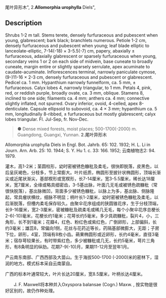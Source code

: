 尾叶异形木",
2.**Allomorphia urophylla** Diels",

## Description
Shrubs 1-2 m tall. Stems terete, densely furfuraceous and pubescent when young, glabrescent; bark black; branchlets numerous. Petiole 1-2 cm, densely furfuraceous and pubescent when young; leaf blade elliptic to lanceolate-elliptic, 7-14(-18) × 3-5.5(-7) cm, papery, abaxially ± furfuraceous, adaxially glabrescent or sparsely furfuraceous when young, secondary veins 1 or 2 on each side of midvein, base cuneate to broadly cuneate, margin entire or slightly sparsely serrulate, apex acuminate to caudate-acuminate. Inflorescences terminal, narrowly paniculate cymose, (9-)11-16 × 2-3 cm, densely furfuraceous and pubescent or glabrescent. Pedicel ca. 1 mm. Hypanthium narrowly funnelform, ca. 5 mm, ± furfuraceous. Calyx lobes 4, narrowly triangular, to 1 mm. Petals 4, pink, red, or reddish purple, broadly ovate, ca. 3 mm, oblique. Stamens 8, inclined to one side; filaments ca. 4 mm; anthers ca. 4 mm; connective slightly inflated, not spurred. Ovary inferior, ovoid, 4-celled, apex 8-denticulate. Capsule ellipsoid to subovoid, ca. 4 × 3 mm; hypanthium ca. 5 mm, longitudinally 8-ribbed, ± furfuraceous but mostly glabrescent; calyx lobes triangular. Fl. Jul-Sep, fr. Nov-Dec.

> ● Dense mixed forests, moist places; 500-1700(-2000) m. Guangdong, Guangxi, Yunnan.
**2.尾叶异形木**

Allomorphia urophylla Diels in Engl. Bot. Jahrb. 65: 102. 1932; H. L. Li in Journ. Arn. Arb. 25: 10. 1944; S. Y. Hu 1. c. 33: 166. 1952; 云南植物志2: 94. 1979.

灌木，高1-2米；茎圆柱形，幼时密被锈色糠秕及柔毛，很快即脱落，皮黑色，以后呈灰褐色，分枝多，节上常膨大。叶片纸质，椭圆形至披针状椭圆形，顶端长渐尖或近尾状渐尖，基部楔形或宽楔形，长7-14厘米，宽3-5.5厘米，稀长达18厘米，宽7厘米，全缘或略具细密齿，3-5基出脉，叶面几无毛或被锈色疏糠秕（常很快脱落），基出脉微凹，背面多少被锈色糠秕，以脉上为多，基出脉、侧脉隆起，常具瘤状横纹，细脉不明显；柄叶长1-2厘米，幼时密被锈色糠秕及柔毛，以后渐脱落，但槽内柔毛保存较久。由聚伞花序组成的狭圆锥花序，生于分枝顶端，长9-16厘米，宽2-3厘米，密被糠秕及疏柔毛或稀几无毛，每个小聚伞花序总梗长2-6(-10)毫米，花梗长约1毫米；花萼长约5毫米，多少具疏糠秕，裂片4，小，三角形，长不到1毫米；花瓣4，红色、粉红色或紫红色，广倒卵形，上部偏斜，长约3毫米；雄蕊8，常偏向1侧，花丝与花药近等长，药隔基部微膨大，无距；子房下位，卵形，4室，顶端有8枚小齿。蒴果椭圆形或近卵形，长约4毫米，直径3毫米；宿存萼较果长，有时带紫红色，多少被糠秕或几无，长约5毫米，萼片三角形，有8条明显的纵肋。花期7-9(-10)月，果期11-12月至翌年1月。

产云南东南部、广西西部及大苗山。生于海拔500-1700 (-2000)米的密林下，湿润的地方。模式标本采自云南蒙自。

广西的标本叶通常较大，叶片长达20厘米，宽8.5厘米，叶柄长达4厘米。
<p style='text-indent:28px'>J. F. Maxwell将本种并入Oxyspora balansae (Cogn.) Maxw. , 按实物是很好区别的，故仍作种处理。

